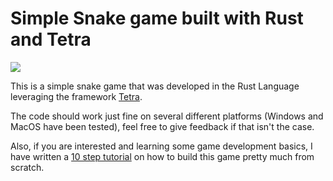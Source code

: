 # Simple Snake game built with Rust and Tetra
![](https://github.com/programmeramera/snake-in-tetra/workflows/Continuous%20integration/badge.svg)

This is a simple snake game that was developed in the Rust Language leveraging the framework [Tetra].

The code should work just fine on several different platforms (Windows and MacOS have been tested), feel free to give feedback if that isn't the case.

Also, if you are interested and learning some game development basics, I have written a [10 step tutorial](./tutorial/step_1.md) on how to build this game pretty much from scratch.

[Tetra]: https://github.com/17cupsofcoffe/tetra